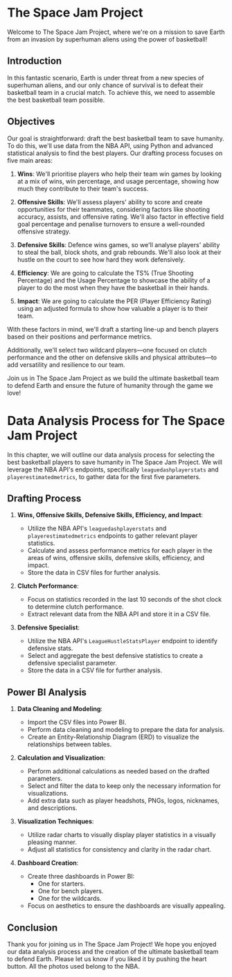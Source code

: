 # The Space Jam Project

Welcome to The Space Jam Project, where we're on a mission to save Earth from an invasion by superhuman aliens using the power of basketball!

## Introduction

In this fantastic scenario, Earth is under threat from a new species of superhuman aliens, and our only chance of survival is to defeat their basketball team in a crucial match. To achieve this, we need to assemble the best basketball team possible.

## Objectives

Our goal is straightforward: draft the best basketball team to save humanity. To do this, we'll use data from the NBA API, using Python and advanced statistical analysis to find the best players. Our drafting process focuses on five main areas:

1. **Wins**: We'll prioritise players who help their team win games by looking at a mix of wins, win percentage, and usage percentage, showing how much they contribute to their team's success.

2. **Offensive Skills**: We'll assess players' ability to score and create opportunities for their teammates, considering factors like shooting accuracy, assists, and offensive rating. We'll also factor in effective field goal percentage and penalise turnovers to ensure a well-rounded offensive strategy.

3. **Defensive Skills**: Defence wins games, so we'll analyse players' ability to steal the ball, block shots, and grab rebounds. We'll also look at their hustle on the court to see how hard they work defensively.

4. **Efficiency**: We are going to calculate the TS% (True Shooting Percentage) and the Usage Percentage to showcase the ability of a player to do the most when they have the basketball in their hands.

5. **Impact**: We are going to calculate the PER (Player Efficiency Rating) using an adjusted formula to show how valuable a player is to their team.

With these factors in mind, we'll draft a starting line-up and bench players based on their positions and performance metrics. 

Additionally, we'll select two wildcard players—one focused on clutch performance and the other on defensive skills and physical attributes—to add versatility and resilience to our team.

Join us in The Space Jam Project as we build the ultimate basketball team to defend Earth and ensure the future of humanity through the game we love!

# Data Analysis Process for The Space Jam Project

In this chapter, we will outline our data analysis process for selecting the best basketball players to save humanity in The Space Jam Project. We will leverage the NBA API's endpoints, specifically `leaguedashplayerstats` and `playerestimatedmetrics`, to gather data for the first five parameters.

## Drafting Process

1. **Wins, Offensive Skills, Defensive Skills, Efficiency, and Impact**:
   - Utilize the NBA API's `leaguedashplayerstats` and `playerestimatedmetrics` endpoints to gather relevant player statistics.
   - Calculate and assess performance metrics for each player in the areas of wins, offensive skills, defensive skills, efficiency, and impact.
   - Store the data in CSV files for further analysis.

2. **Clutch Performance**:
   - Focus on statistics recorded in the last 10 seconds of the shot clock to determine clutch performance.
   - Extract relevant data from the NBA API and store it in a CSV file.

3. **Defensive Specialist**:
   - Utilize the NBA API's `LeagueHustleStatsPlayer` endpoint to identify defensive stats.
   - Select and aggregate the best defensive statistics to create a defensive specialist parameter.
   - Store the data in a CSV file for further analysis.

## Power BI Analysis

1. **Data Cleaning and Modeling**:
   - Import the CSV files into Power BI.
   - Perform data cleaning and modeling to prepare the data for analysis.
   - Create an Entity-Relationship Diagram (ERD) to visualize the relationships between tables.

2. **Calculation and Visualization**:
   - Perform additional calculations as needed based on the drafted parameters.
   - Select and filter the data to keep only the necessary information for visualizations.
   - Add extra data such as player headshots, PNGs, logos, nicknames, and descriptions.

3. **Visualization Techniques**:
   - Utilize radar charts to visually display player statistics in a visually pleasing manner.
   - Adjust all statistics for consistency and clarity in the radar chart.

4. **Dashboard Creation**:
   - Create three dashboards in Power BI:
     - One for starters.
     - One for bench players.
     - One for the wildcards.
   - Focus on aesthetics to ensure the dashboards are visually appealing.

## Conclusion

Thank you for joining us in The Space Jam Project! We hope you enjoyed our data analysis process and the creation of the ultimate basketball team to defend Earth. Please let us know if you liked it by pushing the heart button. All the photos used belong to the NBA.
